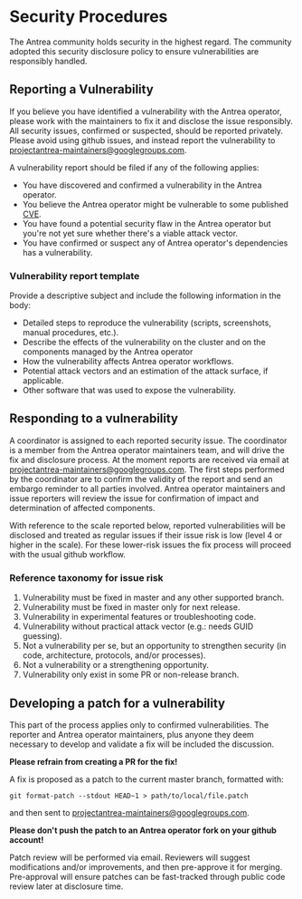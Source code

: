 # Security Procedures
The Antrea community holds security in the highest regard.
The community adopted this security disclosure policy to ensure vulnerabilities are responsibly handled.

## Reporting a Vulnerability

If you believe you have identified a vulnerability with the Antrea operator, please work with the maintainers to fix it
and disclose the issue responsibly. All security issues, confirmed or suspected, should be reported privately.
Please avoid using github issues, and instead report the vulnerability to projectantrea-maintainers@googlegroups.com.

A vulnerability report should be filed if any of the following applies:
* You have discovered and confirmed a vulnerability in the Antrea operator.
* You believe the Antrea operator might be vulnerable to some published [CVE](https://cve.mitre.org/cve/).
* You have found a potential security flaw in the Antrea operator but you're not yet sure whether there's a viable attack vector.
* You have confirmed or suspect any of Antrea operator's dependencies has a vulnerability.

### Vulnerability report template
Provide a descriptive subject and include the following information in the body:
* Detailed steps to reproduce the vulnerability  (scripts, screenshots, manual procedures, etc.).
* Describe the effects of the vulnerability on the cluster and on the components managed by the Antrea operator
* How the vulnerability affects Antrea operator workflows.
* Potential attack vectors and an estimation of the attack surface, if applicable.
* Other software that was used to expose the vulnerability.
 
## Responding to a vulnerability

A coordinator is assigned to each reported security issue. The coordinator is a member from the Antrea operator maintainers team, and will drive the fix and disclosure process.
At the moment reports are received via email at projectantrea-maintainers@googlegroups.com.
The first steps performed by the coordinator are to confirm the validity of the report and send an embargo reminder to all parties involved.
Antrea operator maintainers and issue reporters will review the issue for confirmation of impact and determination of affected components.

With reference to the scale reported below, reported vulnerabilities will be disclosed and treated as regular issues if their issue risk is low (level 4 or higher in the scale).
For these lower-risk issues the fix process will proceed with the usual github workflow.

### Reference taxonomy for issue risk
1. Vulnerability must be fixed in master and any other supported branch.
2. Vulnerability must be fixed in master only for next release.
3. Vulnerability in experimental features or troubleshooting code.
4. Vulnerability without practical attack vector (e.g.: needs GUID guessing).
5. Not a vulnerability per se, but an opportunity to strengthen security (in code, architecture, protocols, and/or processes).
6. Not a vulnerability or a strengthening opportunity.
7. Vulnerability only exist in some PR or non-release branch.

## Developing a patch for a vulnerability

This part of the process applies only to confirmed vulnerabilities.
The reporter and Antrea operator maintainers, plus anyone they deem necessary to develop and validate a fix will be included the discussion.

**Please refrain from creating a PR for the fix!**

A fix is proposed as a patch to the current master branch, formatted with:
```
git format-patch --stdout HEAD~1 > path/to/local/file.patch
```
and then sent to projectantrea-maintainers@googlegroups.com.

**Please don't push the patch to an Antrea operator fork on your github account!**

Patch review will be performed via email. Reviewers will suggest modifications and/or improvements, and then pre-approve it for merging. 
Pre-approval will ensure patches can be fast-tracked through public code review later at disclosure time.
